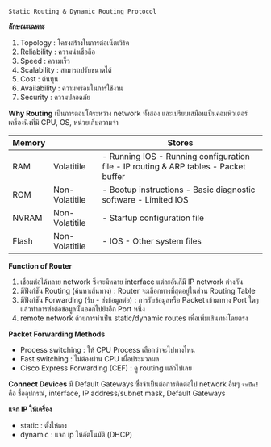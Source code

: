 ```
Static Routing & Dynamic Routing Protocol
```
**ลักษณะเฉพาะ**
1. Topology : โครงสร้างในการต่อเน็ตเวิร์ค
2. Reliability : ความน่าเชื่อถือ
3. Speed : ความเร็ว
4. Scalability : สามารถปรับขนาดได้
5. Cost : ต้นทุน
6. Availability : ความพร้อมในการใช้งาน
7. Security : ความปลอดภัย

**Why Routing**
เป็นการตอบโต้ระหว่าง network ทั้งสอง และเปรียบเสมือนเป็นคอมพิวเตอร์เครื่องนึงที่มี CPU, OS, หน่วยเก็บความจำ

| Memory |                | Stores                                                                               |
|--------|----------------|--------------------------------------------------------------------------------------|
| RAM    | Volatitile     | - Running IOS - Running configuration file - IP routing & ARP tables - Packet buffer |
| ROM    | Non-Volatitile | - Bootup instructions - Basic diagnostic software - Limited IOS                      |
| NVRAM  | Non-Volatitile | - Startup configuration file                                                         |
| Flash  | Non-Volatitile | - IOS - Other system files                                                           |

**Function of Router**
1. เชื่อมต่อได้หลาย network ซึ่งจะมีหลาย interface แต่ละอันก็มี IP network ต่างกัน
2. มีฟังก์ชัน Routing (ค้นหาเส้นทาง) : Router จะเลือกทางที่สุดอยู่ในส่วน Routing Table
3. มีฟังก์ชัน Forwarding (รับ - ส่งข้อมูลต่อ) : การรับข้อมูลหรือ Packet เข้ามาทาง Port ใดๆ แล้วทำการส่งต่อข้อมูลนั้นออกไปยังอีก Port หนึ่ง
4. remote network ด้วยการทำเป็น static/dynamic routes เพื่อเพิ่มเส้นทางโดยตรง

**Packet Forwarding Methods**
- Process switching : ให้ CPU Process เลือกว่าจะไปทางไหน
- Fast switching : ไม่ต้องผ่าน CPU เผื่อประมวลผล
- Cisco Express Forwarding (CEF) : ดู routing แล้วไปเลย

**Connect Devices**
มี Default Gateways ซึ่งจำเป็นต่อการติดต่อไป network อื่นๆ
` จำเป็น! ` คือ ชื่ออุปกรณ์, interface, IP address/subnet mask, Default Gateways

**แจก IP ให้เครื่อง**
- static : ตั้งให้เอง
- dynamic : แจก ip ให้อัตโนมัติ (DHCP) 
